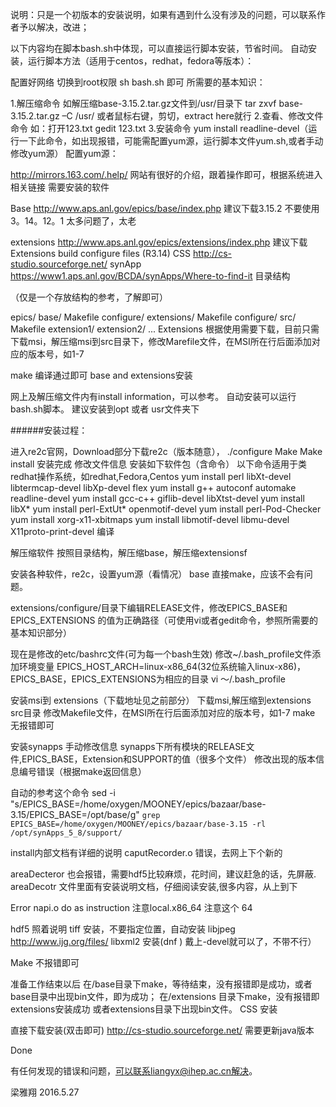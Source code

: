 说明：只是一个初版本的安装说明，如果有遇到什么没有涉及的问题，可以联系作者予以解决，改进；

以下内容均在脚本bash.sh中体现，可以直接运行脚本安装，节省时间。 自动安装，运行脚本方法（适用于centos，redhat，fedora等版本）：

配置好网络 切换到root权限 sh bash.sh 即可 所需要的基本知识：

1.解压缩命令 如解压缩base-3.15.2.tar.gz文件到/usr/目录下 tar zxvf base-3.15.2.tar.gz –C /usr/ 或者鼠标右键，剪切，extract here就行
2.查看、修改文件命令 如：打开123.txt gedit 123.txt
3.安装命令 yum install readline-devel（运行一下此命令，如出现报错，可能需配置yum源，运行脚本文件yum.sh,或者手动修改yum源）
配置yum源：

http://mirrors.163.com/.help/ 网站有很好的介绍，跟着操作即可，根据系统进入相关链接 需要安装的软件

Base http://www.aps.anl.gov/epics/base/index.php 建议下载3.15.2 不要使用3。14。12。1 太多问题了，太老

extensions http://www.aps.anl.gov/epics/extensions/index.php 建议下载Extensions build configure files (R3.14)
CSS http://cs-studio.sourceforge.net/
synApp https://www1.aps.anl.gov/BCDA/synApps/Where-to-find-it
目录结构

（仅是一个存放结构的参考，了解即可）

epics/
    base/
        Makefile
        configure/
    extensions/
        Makefile
        configure/
        src/
            Makefile
            extension1/
            extension2/
            ...
Extensions 根据使用需要下载，目前只需下载msi，解压缩msi到src目录下，修改Marefile文件，在MSI所在行后面添加对应的版本号，如1-7

make 编译通过即可 base and extensions安装

网上及解压缩文件内有install information，可以参考。 自动安装可以运行bash.sh脚本。 建议安装到opt 或者 usr文件夹下

######安装过程：

进入re2c官网，Download部分下载re2c（版本随意）， ./configure Make Make install 安装完成 修改文件信息
安装如下软件包（含命令）
以下命令适用于类redhat操作系统，如redhat,Fedora,Centos
yum install perl libXt-devel libtermcap-devel libXp-devel flex yum install g++ autoconf automake readline-devel yum install gcc-c++ giflib-devel libXtst-devel yum install libX* yum install perl-ExtUt* openmotif-devel yum install perl-Pod-Checker yum install xorg-x11-xbitmaps yum install libmotif-devel libmu-devel X11proto-print-devel 编译

解压缩软件
按照目录结构，解压缩base，解压缩extensionsf

安装各种软件，re2c，设置yum源（看情况）
base 直接make，应该不会有问题。

extensions/configure/目录下编辑RELEASE文件，修改EPICS_BASE和EPICS_EXTENSIONS 的值为正确路径（可使用vi或者gedit命令，参照所需要的基本知识部分）

现在是修改的etc/bashrc文件(可为每一个bash生效)
修改~/.bash_profile文件添加环境变量 EPICS_HOST_ARCH=linux-x86_64(32位系统输入linux-x86)，EPICS_BASE，EPICS_EXTENSIONS为相应的目录
vi ～/.bash_profile

安装msi到 extensions（下载地址见之前部分）
下载msi,解压缩到extensions src目录 修改Makefile文件，在MSI所在行后面添加对应的版本号，如1-7 make 无报错即可

安装synapps
手动修改信息
synapps下所有模块的RELEASE文件,EPICS_BASE，Extension和SUPPORT的值（很多个文件）
修改出现的版本信息编号错误（根据make返回信息）

自动的参考这个命令
sed -i "s/EPICS_BASE=\/home\/oxygen\/MOONEY\/epics\/bazaar\/base-3.15/EPICS_BASE=\/opt\/base/g" `grep EPICS_BASE=/home/oxygen/MOONEY/epics/bazaar/base-3.15 -rl /opt/synApps_5_8/support/`

install内部文档有详细的说明
caputRecorder.o 错误，去网上下个新的


areaDecteror 也会报错，需要hdf5比较麻烦，花时间，建议赶急的话，先屏蔽.
areaDecotr 文件里面有安装说明文档，仔细阅读安装,很多内容，从上到下

Error napi.o do as instruction 注意local.x86_64 注意这个 64

hdf5 照着说明
tiff 安装，不要指定位置，自动安装 libjpeg http://www.ijg.org/files/ libxml2 安装(dnf ) 戴上-devel就可以了，不带不行）

Make 不报错即可


准备工作结束以后 在/base目录下make，等待结束，没有报错即是成功，或者base目录中出现bin文件，即为成功； 在/extensions 目录下make，没有报错即extensions安装成功 或者extensions目录下出现bin文件。 CSS 安装

直接下载安装(双击即可) http://cs-studio.sourceforge.net/ 需要更新java版本




Done

有任何发现的错误和问题，可以联系liangyx@ihep.ac.cn解决。

梁雅翔 2016.5.27

